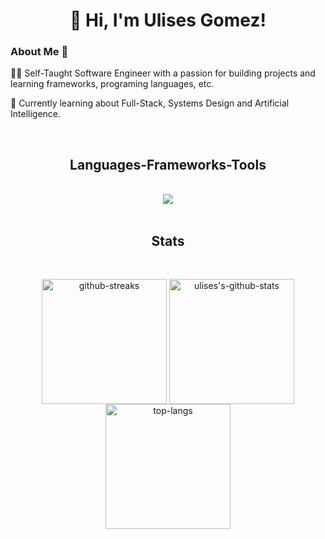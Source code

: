 <h1 align="center">👋 Hi, I'm Ulises Gomez!</h1> 

<h3>About Me 🚀</h3>
<p>👨‍💻 Self-Taught Software Engineer with a passion for building projects and learning frameworks, programing languages, etc.</p>
<p>📖 Currently learning about Full-Stack, Systems Design and Artificial Intelligence.</p> <br/>

<h2 align="center">Languages-Frameworks-Tools</h2>
<br/>
<div align="center">
  <img 
    src="https://skillicons.dev/icons?i=python,fastapi,pytorch,java,git,github,vscode,linux,html,css,tailwind,javascript,typescript,react,redux,nodejs,npm,c,vim,bash&perline=8"
  />
  <br />
</div>

<br />


<h2 align="center">Stats</h2>
<br>
<div align="center">
  
  <img
    height=200
    align="center"
    src="https://streak-stats.demolab.com?user=ulises-gomez-dev&theme=github-dark-blue"
    alt="github-streaks"
  />
  <img 
    height=200
    align="center"
    src="https://github-readme-stats.vercel.app/api?username=ulises-gomez-dev&show_icons=true&theme=github_dark&rank_icon=github" 
    alt="ulises's-github-stats"  
  />
  <br />
  <img
    height=200
    align="center"
    src="https://github-readme-stats.vercel.app/api/top-langs/?username=ulises-gomez-dev&layout=compact&theme=github_dark"
    alt="top-langs"
  />
</div>
<br/>

<!--
![Ulises's GitHub stats](https://github-readme-stats.vercel.app/api?username=ulises-gomez-dev&show_icons=true&theme=github_dark)
[![Top Langs](https://github-readme-stats.vercel.app/api/top-langs/?username=ulises-gomez-dev&layout=compact&theme=github_dark)](https://github.com/anuraghazra/github-readme-stats)
[![GitHub Streak](https://streak-stats.demolab.com?user=ulises-gomez-dev&theme=github-dark-blue)](https://git.io/streak-stats)
-->
